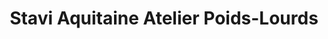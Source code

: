 ---
title: "Stavi Aquitaine Atelier Poids-Lourds"
url: /le-faouet/stavi-aquitaine-atelier-poids-lourds/
shop: Autowerkstatt
---